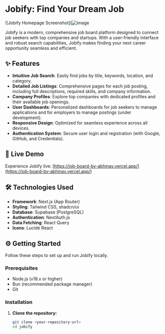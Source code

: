# Jobify: Find Your Dream Job

![Jobify Homepage Screenshot](![image](https://github.com/user-attachments/assets/06ff8397-ec69-47f0-a0cc-472d1f1db8c1)

Jobify is a modern, comprehensive job board platform designed to connect job seekers with top companies and startups. With a user-friendly interface and robust search capabilities, Jobify makes finding your next career opportunity seamless and efficient.

## ✨ Features

*   **Intuitive Job Search**: Easily find jobs by title, keywords, location, and category.
*   **Detailed Job Listings**: Comprehensive pages for each job posting, including full descriptions, required skills, and company information.
*   **Company Profiles**: Explore top companies with dedicated profiles and their available job openings.
*   **User Dashboards**: Personalized dashboards for job seekers to manage applications and for employers to manage postings (under development).
*   **Responsive Design**: Optimized for seamless experience across all devices.
*   **Authentication System**: Secure user login and registration (with Google, GitHub, and Credentials).

## 🚀 Live Demo

Experience Jobify live: [https://job-board-by-abhinav.vercel.app/](https://job-board-by-abhinav.vercel.app/)

## 🛠️ Technologies Used

*   **Framework**: Next.js (App Router)
*   **Styling**: Tailwind CSS, shadcn/ui
*   **Database**: Supabase (PostgreSQL)
*   **Authentication**: NextAuth.js
*   **Data Fetching**: React Query
*   **Icons**: Lucide React

## ⚙️ Getting Started

Follow these steps to set up and run Jobify locally.

### Prerequisites

*   Node.js (v18.x or higher)
*   Bun (recommended package manager)
*   Git

### Installation

1.  **Clone the repository:**
    ```bash
    git clone <your-repository-url>
    cd jobify
